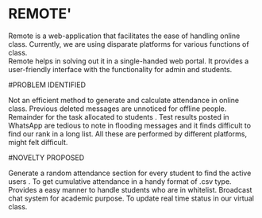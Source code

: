 # REMOTE'

Remote is a web-application that facilitates the ease of handling online class.
Currently, we are using disparate platforms for various functions of class.  
Remote helps in solving out it in a single-handed web portal.
It provides a user-friendly interface with the functionality for admin and students.

#PROBLEM IDENTIFIED

Not an efficient method to generate and calculate attendance in online class. 
Previous deleted messages are unnoticed for offline people.
Remainder for the task allocated to students .
Test results posted in WhatsApp are tedious to note in flooding messages and it finds difficult to find our rank in a long list.
All these are performed by different platforms, might felt difficult.

#NOVELTY PROPOSED

Generate a random attendance section for every student to find the active users . 
To get cumulative attendance in a handy format of .csv type.
Provides a easy manner to handle students who are in whitelist.
Broadcast chat system for academic purpose.
To update real time status in our virtual class.


